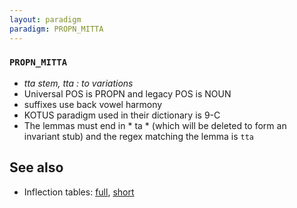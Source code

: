 ```yaml
---
layout: paradigm
paradigm: PROPN_MITTA
---
```

### ` PROPN_MITTA `

* _tta stem, tta : to variations_
* Universal POS is PROPN and legacy POS is NOUN
* suffixes use back vowel harmony
* KOTUS paradigm used in their dictionary is 9-C
* The lemmas must end in * ta * (which will be deleted to form an invariant stub) and the regex matching the lemma is ` tta `

## See also

* Inflection tables: [full](gen/M/Mitta.html), [short](gen/M/Mitta_wikt.html)

